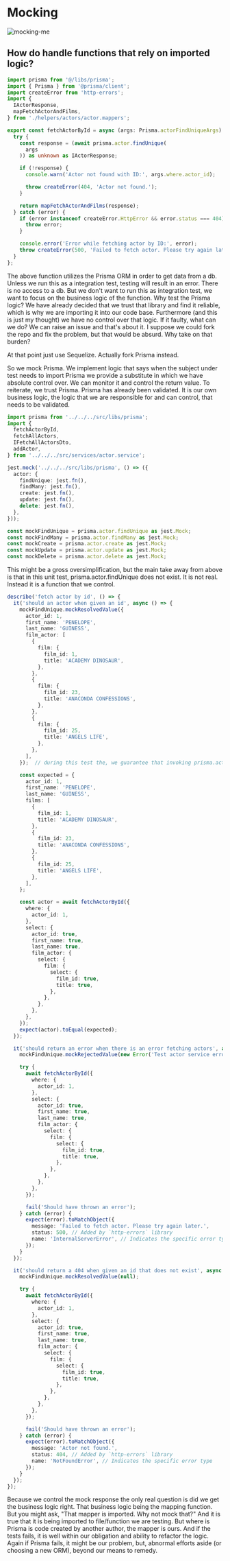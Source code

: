 # Mocking

![mocking-me](./assets/are-you-mocking-me.gif)

## How do handle functions that rely on imported logic?

```typescript
import prisma from '@/libs/prisma';
import { Prisma } from '@prisma/client';
import createError from 'http-errors';
import {
  IActorResponse,
  mapFetchActorAndFilms,
} from './helpers/actors/actor.mappers';

export const fetchActorById = async (args: Prisma.actorFindUniqueArgs) => {
  try {
    const response = (await prisma.actor.findUnique(
      args
    )) as unknown as IActorResponse;

    if (!response) {
      console.warn('Actor not found with ID:', args.where.actor_id);

      throw createError(404, 'Actor not found.');
    }

    return mapFetchActorAndFilms(response);
  } catch (error) {
    if (error instanceof createError.HttpError && error.status === 404) {
      throw error;
    }

    console.error('Error while fetching actor by ID:', error);
    throw createError(500, 'Failed to fetch actor. Please try again later.');
  }
};
```

The above function utilizes the Prisma ORM in order to get data from a db. Unless we run this as a integration test, testing will result in an error.  There is no access to a db.
But we don't want to run this as integration test, we want to focus on the business logic of the function.
Why test the Prisma logic?
We have already decided that we trust that library and find it reliable, which is why we are importing it into our code base.
Furthermore (and this is just my thought) we have no control over that logic.
If it faulty, what can we do?  We can raise an issue and that's about it. 
I suppose we could fork the repo and fix the problem, but that would be absurd. Why take on that burden?  

At that point just use Sequelize.  Actually fork Prisma instead.

So we mock Prisma. We implement logic that says when the subject under test needs to import Prisma we provide a substitute in which we have absolute control over.  We can monitor it and control the return value. To reiterate, we trust Prisma.
Prisma has already been validated. It is our own business logic, the logic that we are responsible for and can control, that needs to be validated.

```typescript
import prisma from '../../../src/libs/prisma';
import {
  fetchActorById,
  fetchAllActors,
  IFetchAllActorsDto,
  addActor,
} from '../../../src/services/actor.service';

jest.mock('../../../src/libs/prisma', () => ({
  actor: {
    findUnique: jest.fn(),
    findMany: jest.fn(),
    create: jest.fn(),
    update: jest.fn(),
    delete: jest.fn(),
  },
}));

const mockFindUnique = prisma.actor.findUnique as jest.Mock;
const mockFindMany = prisma.actor.findMany as jest.Mock;
const mockCreate = prisma.actor.create as jest.Mock;
const mockUpdate = prisma.actor.update as jest.Mock;
const mockDelete = prisma.actor.delete as jest.Mock;
```
This might be a gross oversimplification, but the main take away from above is that in this unit test,
prisma.actor.findUnique does not exist. It is not real. Instead it is a function that we control.

```typescript
describe('fetch actor by id', () => {
  it('should an actor when given an id', async () => {
    mockFindUnique.mockResolvedValue({
      actor_id: 1,
      first_name: 'PENELOPE',
      last_name: 'GUINESS',
      film_actor: [
        {
          film: {
            film_id: 1,
            title: 'ACADEMY DINOSAUR',
          },
        },
        {
          film: {
            film_id: 23,
            title: 'ANACONDA CONFESSIONS',
          },
        },
        {
          film: {
            film_id: 25,
            title: 'ANGELS LIFE',
          },
        },
      ],
    });  // during this test the, we guarantee that invoking prisma.actor.findUnique will return the above object

    const expected = {
      actor_id: 1,
      first_name: 'PENELOPE',
      last_name: 'GUINESS',
      films: [
        {
          film_id: 1,
          title: 'ACADEMY DINOSAUR',
        },
        {
          film_id: 23,
          title: 'ANACONDA CONFESSIONS',
        },
        {
          film_id: 25,
          title: 'ANGELS LIFE',
        },
      ],
    };

    const actor = await fetchActorById({
      where: {
        actor_id: 1,
      },
      select: {
        actor_id: true,
        first_name: true,
        last_name: true,
        film_actor: {
          select: {
            film: {
              select: {
                film_id: true,
                title: true,
              },
            },
          },
        },
      },
    });
    expect(actor).toEqual(expected);
  });

  it('should return an error when there is an error fetching actors', async () => {
    mockFindUnique.mockRejectedValue(new Error('Test actor service error'));

    try {
      await fetchActorById({
        where: {
          actor_id: 1,
        },
        select: {
          actor_id: true,
          first_name: true,
          last_name: true,
          film_actor: {
            select: {
              film: {
                select: {
                  film_id: true,
                  title: true,
                },
              },
            },
          },
        },
      });

      fail('Should have thrown an error');
    } catch (error) {
      expect(error).toMatchObject({
        message: 'Failed to fetch actor. Please try again later.',
        status: 500, // Added by `http-errors` library
        name: 'InternalServerError', // Indicates the specific error type
      });
    }
  });

  it('should return a 404 when given an id that does not exist', async () => {
    mockFindUnique.mockResolvedValue(null);

    try {
      await fetchActorById({
        where: {
          actor_id: 1,
        },
        select: {
          actor_id: true,
          first_name: true,
          last_name: true,
          film_actor: {
            select: {
              film: {
                select: {
                  film_id: true,
                  title: true,
                },
              },
            },
          },
        },
      });

      fail('Should have thrown an error');
    } catch (error) {
      expect(error).toMatchObject({
        message: 'Actor not found.',
        status: 404, // Added by `http-errors` library
        name: 'NotFoundError', // Indicates the specific error type
      });
    }
  });
});
```

Because we control the mock response the only real question is did we get the business logic right.
That business logic being the mapping function. But you might ask, "That mapper is imported.  Why not mock that?"
And it is true that it is being imported to file/function we are testing. But where is Prisma is code created by
another author, the mapper is ours. And if the tests fails, it is well within our obligation and ability to refactor the logic.
Again if Prisma fails, it might be our problem, but, abnormal efforts aside (or choosing a new ORM),
beyond our means to remedy.


